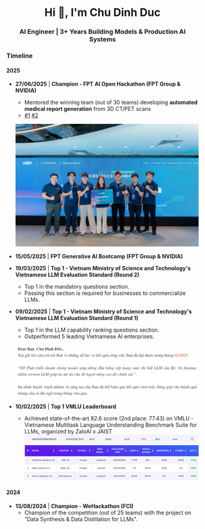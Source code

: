 <h1 align="center">Hi 👋, I'm Chu Dinh Duc</h1>
<h3 align="center">AI Engineer | 3+ Years Building Models & Production AI Systems</h3>

### Timeline

#### 2025

-   **27/06/2025** | **Champion - FPT AI Open Hackathon (FPT Group & NVIDIA)**  
    - Mentored the winning team (out of 30 teams) developing **automated medical report generation** from 3D CT/PET scans
    - [#1](https://www.linkedin.com/posts/fptsmartcloud_fptsmartcloud-ai-nvidia-activity-7338844274542682112-a1kH?utm_source=share&utm_medium=member_desktop&rcm=ACoAAD7BR3AB4kvKsrc_EhwMQIdQ3bt7UsyWUSc) [#2](https://fptcloud.com/fpt-ai-open-hackathon-cong-huong-tinh-than-sang-tao-but-pha-tuong-lai-ai-viet/)
    <p align="center">
      <img src="https://github.com/duccd4/duccd4/blob/main/FPT_AI_Open_Hackathon_2025.jpg" alt="Champion Award Ceremony" width="650"/>
    </p>

-   **15/05/2025** | **FPT Generative AI Bootcamp (FPT Group & NVIDIA)**  

-   **19/03/2025** | **Top 1 - Vietnam Ministry of Science and Technology's Vietnamese LLM Evaluation Standard (Round 2)**
    - Top 1 in the mandatory questions section.
    - Passing this section is required for businesses to commercialize LLMs.

-   **09/02/2025** | **Top 1 - Vietnam Ministry of Science and Technology's Vietnamese LLM Evaluation Standard (Round 1)**
    - Top 1 in the LLM capability ranking questions section.
    - Outperformed 5 leading Vietnamese AI enterprises.
    <p align="center">
      <a href="web_link">
        <img src="https://raw.githubusercontent.com/duccd4/duccd4/main/most1.png" alt="LLM Leaderboard" width="650"/>
      </a>
    </p>

-   **10/02/2025** | **Top 1 VMLU Leaderboard**
    - Achieved state-of-the-art 82.6 score (2nd place: 77.43) on VMLU - Vietnamese Multitask Language Understanding Benchmark Suite for LLMs, organized by ZaloAI x JAIST
    [![LLM Leaderboard](https://github.com/duccd4/duccd4/blob/main/vmlu1.png)](web_link)
    [![LLM Leaderboard](https://github.com/duccd4/duccd4/blob/main/vmlu2.png)](web_link)

#### 2024

-   **13/08/2024** | **Champion - WeHackathon (FCI)**
    - Champion of the competition (out of 25 teams) with the project on "Data Synthesis & Data Distillation for LLMs".
